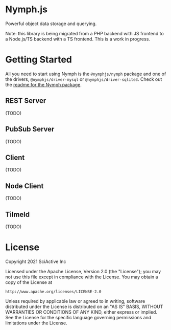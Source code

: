 # Nymph.js

Powerful object data storage and querying.

Note: this library is being migrated from a PHP backend with JS frontend to a Node.js/TS backend with a TS frontend. This is a work in progress.

# Getting Started

All you need to start using Nymph is the `@nymphjs/nymph` package and one of the drivers, `@nymphjs/driver-mysql` or `@nymphjs/driver-sqlite3`. Check out the [readme for the Nymph package](packages/nymph/README.md).

## REST Server

(TODO)

## PubSub Server

(TODO)

## Client

(TODO)

## Node Client

(TODO)

## Tilmeld

(TODO)

# License

Copyright 2021 SciActive Inc

Licensed under the Apache License, Version 2.0 (the "License");
you may not use this file except in compliance with the License.
You may obtain a copy of the License at

    http://www.apache.org/licenses/LICENSE-2.0

Unless required by applicable law or agreed to in writing, software
distributed under the License is distributed on an "AS IS" BASIS,
WITHOUT WARRANTIES OR CONDITIONS OF ANY KIND, either express or implied.
See the License for the specific language governing permissions and
limitations under the License.
